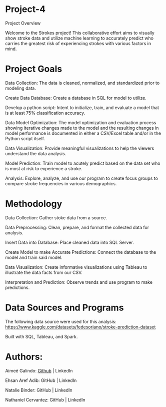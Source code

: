 # Project-4
Project Overview

Welcome to the Strokes project! This collaborative effort aims to visually show stroke data and utilize machine learning to accurately predict who carries the greatest risk of experiencing strokes with various factors in mind.


# Project Goals

Data Collection: The data is cleaned, normalized, and standardized prior to modeling data.

Create Data Database: Create a database in SQL for model to utilize.  

Develop a python script: Intent to initialize, train, and evaluate a model that is at least 75% classification accuracy.

Data Model Optimization: The model optimization and evaluation process showing iterative changes made to the model and the resulting changes in model performance is documented in either a CSV/Excel table and/or in the Python script itself.

Data Visualization: Provide meaningful visualizations to help the viewers understand the data analysis.

Model Prediction: Train model to acutely predict based on the data set who is most at risk to experience a stroke.

Analysis: Explore, analyze, and use our program to create focus groups to compare stroke frequencies in various demographics.


# Methodology

Data Collection: Gather stoke data from a source.

Data Preprocessing: Clean, prepare, and format the collected data for analysis.

Insert Data into Database: Place cleaned data into SQL Server.

Create Model to make Accurate Predictions: Connect the database to the model and train said model.

Data Visualization: Create informative visualizations using Tableau to illustrate the data facts from our CSV.

Interpretation and Prediction: Observe trends and use program to make predictions.

# Data Sources and Programs

The following data source were used for this analysis:
https://www.kaggle.com/datasets/fedesoriano/stroke-prediction-dataset

Built with SQL, Tableau, and Spark.


# Authors:
Aimeé Galindo: [Github](https://github.com/aimeegalindo) | LinkedIn

Ehsan Aref Adib: GitHub | LinkedIn

Natalie Binder: GitHub | LinkedIn

Nathaniel Cervantez: GitHub | LinkedIn
